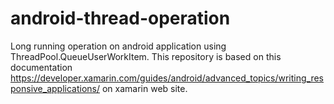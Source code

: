 # android-thread-operation
Long running operation on android application using ThreadPool.QueueUserWorkItem. This repository is based on this documentation https://developer.xamarin.com/guides/android/advanced_topics/writing_responsive_applications/ on xamarin web site.
